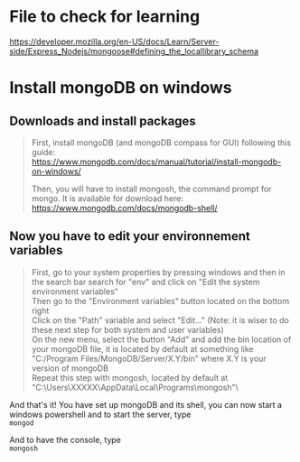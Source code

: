 # File to check for learning

https://developer.mozilla.org/en-US/docs/Learn/Server-side/Express_Nodejs/mongoose#defining_the_locallibrary_schema


# Install mongoDB on windows

## Downloads and install packages
> First, install mongoDB (and mongoDB compass for GUI) following this guide:\
> https://www.mongodb.com/docs/manual/tutorial/install-mongodb-on-windows/
>
> Then, you will have to install mongosh, the command prompt for mongo. It is available for download here:\
> https://www.mongodb.com/docs/mongodb-shell/
>
## Now you have to edit your environnement variables
> First, go to your system properties by pressing windows and then in the search bar search for "env" and click on "Edit the system environment variables"\
> Then go to the "Environment variables" button located on the bottom right\
> Click on the "Path" variable and select "Edit..." (Note: it is wiser to do these next step for both system and user variables)\
> On the new menu, select the button "Add" and add the bin location of your mongoDB file, it is located by default at something like "C:/Program Files/MongoDB/Server/X.Y/bin"  where X.Y is your version of mongoDB\
> Repeat this step with mongosh, located by default at "C:\Users\XXXXX\AppData\Local\Programs\mongosh"\

And that's it! You have set up mongoDB and its shell, you can now start a windows powershell and to start the server, type\
```mongod```

And to have the console, type\
```mongosh```